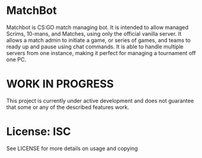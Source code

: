 # MatchBot
Matchbot is CS:GO match managing bot. It is intended to allow managed Scrims, 10-mans, and Matches, using only the official vanilla server.
It allows a match admin to initiate a game, or series of games, and teams to ready up and pause using chat commands.
It is able to handle multiple servers from one instance, making it perfect for managing a tournament off one PC.

# WORK IN PROGRESS
This project is currently under active development and does not guarantee that some or any of the described features work.

# License: ISC
See LICENSE for more details on usage and copying

